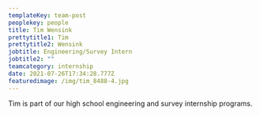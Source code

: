 ```yaml
---
templateKey: team-post
peoplekey: people
title: Tim Wensink
prettytitle1: Tim
prettytitle2: Wensink
jobtitle: Engineering/Survey Intern
jobtitle2: ""
teamcategory: internship
date: 2021-07-26T17:34:28.777Z
featuredimage: /img/tim_8488-4.jpg
---
```

Tim is part of our high school engineering and survey internship programs.